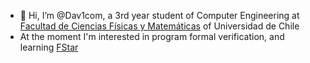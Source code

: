 - 👋 Hi, I’m @Dav1com, a 3rd year student of Computer Engineering at [Facultad de Ciencias Físicas y Matemáticas](https://ing.uchile.cl) of Universidad de Chile
- At the moment I'm interested in program formal verification, and learning [FStar](https://github.com/FStarLang/FStar)

<!---
Dav1com/Dav1com is a ✨ special ✨ repository because its `README.md` (this file) appears on your GitHub profile.
You can click the Preview link to take a look at your changes.
--->

